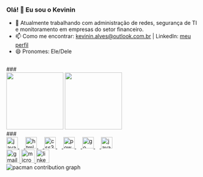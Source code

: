 <!--
**Kevinin-Alves/Kevinin-Alves** is a ✨ _special_ ✨ repository because its `README.md` (this file) appears on your GitHub profile.
-->

### Olá! 👋 Eu sou o Kevinin

- 🔭 Atualmente trabalhando com administração de redes, segurança de TI e monitoramento em empresas do setor financeiro.
- 📫 Como me encontrar: kevinin.alves@outlook.com.br | LinkedIn: [meu perfil](https://www.linkedin.com/in/kevinin-alves)
- 😄 Pronomes: Ele/Dele

<h2 align="left"></h2>
###
<div align="left">
  <img src="https://github-readme-stats.vercel.app/api?username=Kevinin-Alves&theme=merko&show_icons=true&hide=prs,issues,contribs" height="150"/>
  <img src="https://github-readme-stats.vercel.app/api/top-langs?username=Kevinin-Alves&locale=pt-br&layout=compact&langs_count=5&theme=merko&custom_title=Linguagens%20usadas" height="150"/>
</div>
###

<div align="left">
  <a href="https://github.com/Kevinin-Alves">
  <img src="https://cdn.jsdelivr.net/gh/devicons/devicon/icons/javascript/javascript-original.svg" height="30" alt="javascript logo"  />
  <img width="12" />
  <img src="https://cdn.jsdelivr.net/gh/devicons/devicon/icons/html5/html5-original.svg" height="30" alt="html5 logo"  />
  <img width="12" />
  <img src="https://cdn.jsdelivr.net/gh/devicons/devicon/icons/css3/css3-original.svg" height="30" alt="css3 logo"  />
  <img width="12" />
  <img src="https://skillicons.dev/icons?i=powershell" height="30" alt="powershell logo"  />
  <img width="12" />
  <img src="https://cdn.jsdelivr.net/gh/devicons/devicon/icons/go/go-original.svg" height="30" alt="go logo"  />
  <img width="12" />
  <img src="https://cdn.jsdelivr.net/gh/devicons/devicon/icons/java/java-original.svg" height="30" alt="java logo"  />
</div>
    
<div align="left">
  <a href="mailto:kevinin.alvez@gmail.com">
  <img src="https://img.shields.io/static/v1?message=Gmail&logo=gmail&label=&color=D14836&logoColor=white&labelColor=&style=for-the-badge" height="35" alt="gmail logo" />
</a>

<a href="mailto:kevinin.alves@outlook.com">
  <img src="https://img.shields.io/static/v1?message=Outlook&logo=microsoft-outlook&label=&color=0078D4&logoColor=white&labelColor=&style=for-the-badge" height="35" alt="microsoft-outlook logo" />
</a>

<a href="https://www.linkedin.com/in/kevinin-souza/" target="_blank">
  <img src="https://img.shields.io/static/v1?message=LinkedIn&logo=linkedin&label=&color=0077B5&logoColor=white&labelColor=&style=for-the-badge" height="35" alt="linkedin logo" />
</a>
</div>


<picture>
  <source media="(prefers-color-scheme: dark)"
          srcset="https://raw.githubusercontent.com/Kevinin-Alves/Kevinin-Alves/main/output/pacman-contribution-graph-dark.svg">
  <source media="(prefers-color-scheme: light)"
          srcset="https://raw.githubusercontent.com/Kevinin-Alves/Kevinin-Alves/main/output/pacman-contribution-graph.svg">
  <img alt="pacman contribution graph"
       src="https://raw.githubusercontent.com/Kevinin-Alves/Kevinin-Alves/main/output/pacman-contribution-graph.svg">
</picture>


###

